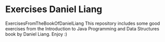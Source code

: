 # Exercises Daniel Liang
ExercisesFromTheBookOfDanielLiang
This repository includes some good exercises from the Introduction to Java Programming and Data Structures book by Daniel Liang.
Enjoy :)
